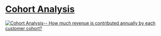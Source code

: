 # [Cohort Analysis](https://public.tableau.com/app/profile/jiakun.zheng/viz/LOD2-CohortAnalysis_16588895834750/CohortAnalysis)

<div class='tableauPlaceholder' id='viz1660440872436' style='position: relative'><noscript><a href='#'><img
                alt='Cohort Analysis-- How much revenue is contributed annually by each customer cohort? '
                src='https:&#47;&#47;public.tableau.com&#47;static&#47;images&#47;LO&#47;LOD2-CohortAnalysis_16588895834750&#47;CohortAnalysis&#47;1_rss.png'
                style='border: none' /></a></noscript></div>

